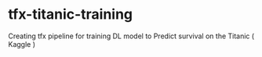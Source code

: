 # tfx-titanic-training
Creating tfx pipeline for training DL model to Predict survival on the Titanic ( Kaggle )
